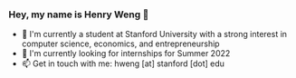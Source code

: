 ### Hey, my name is Henry Weng 👋

- 🌱 I'm currently a student at Stanford University with a strong interest in computer science, economics, and entrepreneurship
- 🔭 I'm currently looking for internships for Summer 2022
- 📫 Get in touch with me: hweng [at] stanford [dot] edu
